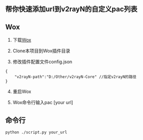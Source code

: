## 帮你快速添加url到v2rayN的自定义pac列表

## Wox
1. 下载[Wox](http://www.wox.one/)

2. Clone本项目到Wox插件目录

3. 修改插件配置文件config.json
```
{
    "v2rayN-path":"D:/Other/v2rayN-Core" //指定v2rayN的路径
}
```
4. 重启Wox

5. Wox命令行输入pac [your url]


## 命令行
```
python ./script.py your_url
```



